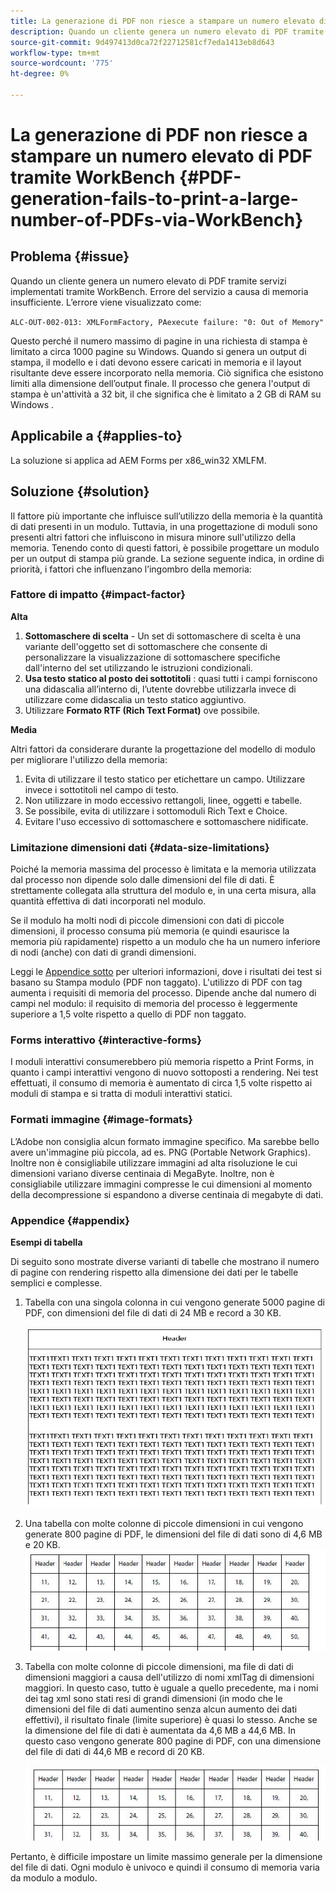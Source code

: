 ```yaml
---
title: La generazione di PDF non riesce a stampare un numero elevato di PDF con WorkBench
description: Quando un cliente genera un numero elevato di PDF tramite servizi implementati tramite WorkBench, il servizio di stampa non riesce.
source-git-commit: 9d497413d0ca72f22712581cf7eda1413eb8d643
workflow-type: tm+mt
source-wordcount: '775'
ht-degree: 0%

---
```


# La generazione di PDF non riesce a stampare un numero elevato di PDF tramite WorkBench {#PDF-generation-fails-to-print-a-large-number-of-PDFs-via-WorkBench}

## Problema   {#issue}

Quando un cliente genera un numero elevato di PDF tramite servizi implementati tramite WorkBench. Errore del servizio a causa di memoria insufficiente. L’errore viene visualizzato come:

`ALC-OUT-002-013: XMLFormFactory, PAexecute failure: "0: Out of Memory"`

<!-- Attached is a simplified template (BollatoRiservatiLandscape_table_simple.xdp) that simulates the problem.
Using the Designer, if we associate the template "BollatoRiservatiLandscape_table_semplice.xdp" with the XML file "BollatoRiservati.xml" during the generation of the pdf, the process comes to occupy 1.6 Gb of RAM. On the server side, with the complete template, the pdf generation process breaks down, occupying 2 GB of RAM.-->

Questo perché il numero massimo di pagine in una richiesta di stampa è limitato a circa 1000 pagine su Windows. Quando si genera un output di stampa, il modello e i dati devono essere caricati in memoria e il layout risultante deve essere incorporato nella memoria. Ciò significa che esistono limiti alla dimensione dell’output finale. Il processo che genera l&#39;output di stampa è un&#39;attività a 32 bit, il che significa che è limitato a 2 GB di RAM su Windows <!--and 4 GB on UNIX-->.

## Applicabile a {#applies-to}

La soluzione si applica ad AEM Forms <!--JEE Server and AEM Forms on OSGi Server--> per x86_win32 XMLFM.

## Soluzione {#solution}

Il fattore più importante che influisce sull’utilizzo della memoria è la quantità di dati presenti in un modulo. Tuttavia, in una progettazione di moduli sono presenti altri fattori che influiscono in misura minore sull&#39;utilizzo della memoria. Tenendo conto di questi fattori, è possibile progettare un modulo per un output di stampa più grande. La sezione seguente indica, in ordine di priorità, i fattori che influenzano l’ingombro della memoria:

### Fattore di impatto {#impact-factor}

**Alta**

1. **Sottomaschere di scelta** - Un set di sottomaschere di scelta è una variante dell&#39;oggetto set di sottomaschere che consente di personalizzare la visualizzazione di sottomaschere specifiche dall&#39;interno del set utilizzando le istruzioni condizionali.
1. **Usa testo statico al posto dei sottotitoli** : quasi tutti i campi forniscono una didascalia all’interno di, l’utente dovrebbe utilizzarla invece di utilizzare come didascalia un testo statico aggiuntivo.
1. Utilizzare **Formato RTF (Rich Text Format)** ove possibile.

**Media**

Altri fattori da considerare durante la progettazione del modello di modulo per migliorare l&#39;utilizzo della memoria:

1. Evita di utilizzare il testo statico per etichettare un campo. Utilizzare invece i sottotitoli nel campo di testo.
2. Non utilizzare in modo eccessivo rettangoli, linee, oggetti e tabelle.
3. Se possibile, evita di utilizzare i sottomoduli Rich Text e Choice.
4. Evitare l&#39;uso eccessivo di sottomaschere e sottomaschere nidificate.

### Limitazione dimensioni dati {#data-size-limitations}

Poiché la memoria massima del processo è limitata e la memoria utilizzata dal processo non dipende solo dalle dimensioni del file di dati. È strettamente collegata alla struttura del modulo e, in una certa misura, alla quantità effettiva di dati incorporati nel modulo.

Se il modulo ha molti nodi di piccole dimensioni con dati di piccole dimensioni, il processo consuma più memoria (e quindi esaurisce la memoria più rapidamente) rispetto a un modulo che ha un numero inferiore di nodi (anche) con dati di grandi dimensioni.

Leggi le [Appendice sotto](#appendix) per ulteriori informazioni, dove i risultati dei test si basano su Stampa modulo (PDF non taggato). L&#39;utilizzo di PDF con tag aumenta i requisiti di memoria del processo. Dipende anche dal numero di campi nel modulo: il requisito di memoria del processo è leggermente superiore a 1,5 volte rispetto a quello di PDF non taggato.

### Forms interattivo {#interactive-forms}

I moduli interattivi consumerebbero più memoria rispetto a Print Forms, in quanto i campi interattivi vengono di nuovo sottoposti a rendering. Nei test effettuati, il consumo di memoria è aumentato di circa 1,5 volte rispetto ai moduli di stampa e si tratta di moduli interattivi statici.

### Formati immagine {#image-formats}

L’Adobe non consiglia alcun formato immagine specifico. Ma sarebbe bello avere un&#39;immagine più piccola, ad es. PNG (Portable Network Graphics). Inoltre non è consigliabile utilizzare immagini ad alta risoluzione le cui dimensioni variano diverse centinaia di MegaByte. Inoltre, non è consigliabile utilizzare immagini compresse le cui dimensioni al momento della decompressione si espandono a diverse centinaia di megabyte di dati.

### Appendice {#appendix}

**Esempi di tabella**

Di seguito sono mostrate diverse varianti di tabelle che mostrano il numero di pagine con rendering rispetto alla dimensione dei dati per le tabelle semplici e complesse.

1. Tabella con una singola colonna in cui vengono generate 5000 pagine di PDF, con dimensioni del file di dati di 24 MB e record a 30 KB.

   ![table_single_column](/help/forms/using/assets/table_single_column.png)

1. Una tabella con molte colonne di piccole dimensioni in cui vengono generate 800 pagine di PDF, le dimensioni del file di dati sono di 4,6 MB e 20 KB.
   ![table_many_small_columns](/help/forms/using/assets/table_many_small_columns.png)

1. Tabella con molte colonne di piccole dimensioni, ma file di dati di dimensioni maggiori a causa dell&#39;utilizzo di nomi xmlTag di dimensioni maggiori.
In questo caso, tutto è uguale a quello precedente, ma i nomi dei tag xml sono stati resi di grandi dimensioni (in modo che le dimensioni del file di dati aumentino senza alcun aumento dei dati effettivi), il risultato finale (limite superiore) è quasi lo stesso. Anche se la dimensione del file di dati è aumentata da 4,6 MB a 44,6 MB. In questo caso vengono generate 800 pagine di PDF, con una dimensione del file di dati di 44,6 MB e record di 20 KB.

   ![table_large_xml_tagname](/help/forms/using/assets/table_bigger_xml_tagname.png)

Pertanto, è difficile impostare un limite massimo generale per la dimensione del file di dati. Ogni modulo è univoco e quindi il consumo di memoria varia da modulo a modulo.